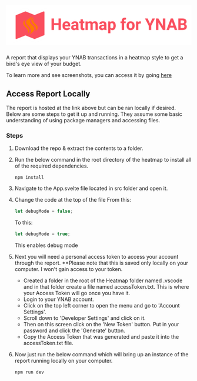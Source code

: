 # ![Logo](/public/images/logo.png)

A report that displays your YNAB transactions in a heatmap style to get a bird's eye view of your budget.

To learn more and see screenshots, you can access it by going [here](http://https://heatmapforynab.netlify.app/)

## Access Report Locally

The report is hosted at the link above but can be ran locally if desired. Below are some steps to get it up and running. They assume some basic understanding of using package managers and accessing files.

### Steps

1. Download the repo & extract the contents to a folder.
2. Run the below command in the root directory of the heatmap to install all of the required dependencies.

    ```node
    npm install
    ```

3. Navigate to the App.svelte file located in src folder and open it.
4. Change the code at the top of the file
    From this:

   ```javascript
   let debugMode = false;
   ```

    To this:

   ```javascript
   let debugMode = true;
   ```

    This enables debug mode
5. Next you will need a personal access token to access your account through the report. **Please note that this is saved only locally on your computer. I won't gain access to your token.
   * Created a folder in the root of the Heatmap folder named .vscode and in that folder create a file named accessToken.txt. This is where your Access Token will go once you have it.
   * Login to your YNAB account.
   * Click on the top left corner to open the menu and go to 'Account Settings'.
   * Scroll down to 'Developer Settings' and click on it.
   * Then on this screen click on the 'New Token' button. Put in your password and click the 'Generate' button.
   * Copy the Access Token that was generated and paste it into the accessToken.txt file.

6. Now just run the below command which will bring up an instance of the report running locally on your computer.

    ```node
    npm run dev
    ```
